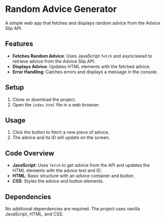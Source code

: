 # Random Advice Generator

A simple web app that fetches and displays random advice from the Advice Slip API.

## Features

- **Fetches Random Advice**: Uses JavaScript `fetch` and async/await to retrieve advice from the Advice Slip API.
- **Displays Advice**: Updates HTML elements with the fetched advice.
- **Error Handling**: Catches errors and displays a message in the console.

## Setup

1. Clone or download the project.
2. Open the `index.html` file in a web browser.

## Usage

1. Click the button to fetch a new piece of advice.
2. The advice and its ID will update on the screen.

## Code Overview

- **JavaScript**: Uses `fetch` to get advice from the API and updates the HTML elements with the advice text and ID.
- **HTML**: Basic structure with an advice container and button.
- **CSS**: Styles the advice and button elements.

## Dependencies

No additional dependencies are required. The project uses vanilla JavaScript, HTML, and CSS.
